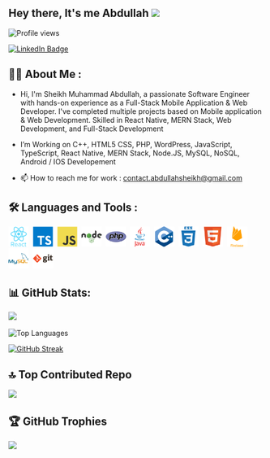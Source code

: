 <h2>
  Hey there, It's me Abdullah
  <img src="https://media.giphy.com/media/hvRJCLFzcasrR4ia7z/giphy.gif" width="30px"/>
</h2>

![Profile views](https://komarev.com/ghpvc/?username=your-github-username&color=blue)
<div id="badges">
  <a href="https://www.linkedin.com/in/sheikh-muhammad-abdullah-b68b13215/">
    <img src="https://img.shields.io/badge/LinkedIn-blue?style=for-the-badge&logo=linkedin&logoColor=white" alt="LinkedIn Badge"/>
  </a>
</div>


## :man_technologist: About Me :
- Hi, I'm Sheikh Muhammad Abdullah, a passionate Software Engineer with hands-on experience as a Full-Stack Mobile Application & Web Developer. I've completed multiple projects based on Mobile application & Web Development. Skilled in React Native, MERN 
  Stack, Web Development, and Full-Stack Development

- I’m Working on C++, HTML5 CSS, PHP, WordPress, JavaScript, TypeScript, React Native, MERN Stack, Node.JS, MySQL, NoSQL, Android / IOS Developement


- 📫 How to reach me for work : contact.abdullahsheikh@gmail.com

## :hammer_and_wrench: Languages and Tools :
<div>
  <img src="https://github.com/devicons/devicon/blob/master/icons/react/react-original-wordmark.svg" title="React" alt="React" width="40" height="40"/>&nbsp;
  <img src="https://github.com/devicons/devicon/blob/master/icons/typescript/typescript-original.svg" title="TypeScript" alt="TypeScript" width="40" height="40"/>&nbsp;
  <img src="https://github.com/devicons/devicon/blob/master/icons/javascript/javascript-original.svg" title="JavaScript" alt="JavaScript" width="40" height="40"/>&nbsp;
  <img src="https://github.com/devicons/devicon/blob/master/icons/nodejs/nodejs-original-wordmark.svg" title="NodeJS" alt="NodeJS" width="40" height="40"/>&nbsp;
  <img src="https://github.com/devicons/devicon/blob/master/icons/php/php-original.svg" title="PHP" alt="PHP" width="40" height="40"/>&nbsp;
  <img src="https://github.com/devicons/devicon/blob/master/icons/java/java-original-wordmark.svg" title="Java" alt="Java" width="40" height="40"/>&nbsp;
  <img src="https://github.com/devicons/devicon/blob/master/icons/cplusplus/cplusplus-original.svg" title="Cpp" alt="Cpp" width="40" height="40"/>&nbsp;
  <img src="https://github.com/devicons/devicon/blob/master/icons/css3/css3-plain-wordmark.svg"  title="CSS3" alt="CSS" width="40" height="40"/>&nbsp;
  <img src="https://github.com/devicons/devicon/blob/master/icons/html5/html5-original.svg" title="HTML5" alt="HTML" width="40" height="40"/>&nbsp;
  <img src="https://github.com/devicons/devicon/blob/master/icons/firebase/firebase-plain-wordmark.svg" title="Firebase" alt="Firebase" width="40" height="40"/>&nbsp;
  <img src="https://github.com/devicons/devicon/blob/master/icons/mysql/mysql-original-wordmark.svg" title="MySQL"  alt="MySQL" width="40" height="40"/>&nbsp;
  <img src="https://github.com/devicons/devicon/blob/master/icons/git/git-original-wordmark.svg" title="Git" **alt="Git" width="40" height="40"/>
</div>

## 📊 GitHub Stats:
![](https://github-readme-stats.vercel.app/api?username=WhoAbdullahSheikh&theme=dark&hide_border=false&include_all_commits=true&count_private=true)<br/>

![Top Languages](https://github-readme-stats.vercel.app/api/top-langs/?username=WhoAbdullahSheikh&layout=compact&theme=dark)

[![GitHub Streak](https://streak-stats.demolab.com/?user=WhoAbdullahSheikh)](https://git.io/streak-stats)

## 🔝 Top Contributed Repo
![](https://github-contributor-stats.vercel.app/api?username=WhoAbdullahSheikh&limit=5&theme=dark&combine_all_yearly_contributions=true)

## 🏆 GitHub Trophies
![](https://github-profile-trophy.vercel.app/?username=WhoAbdullahSheikh&theme=radical&no-frame=false&no-bg=true&margin-w=4)



